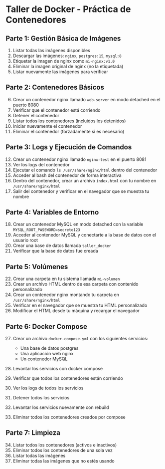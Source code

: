 # Taller de Docker - Práctica de Contenedores

## Parte 1: Gestión Básica de Imágenes

1. Listar todas las imágenes disponibles
2. Descargar las imágenes: `nginx`, `postgres:15`, `mysql:8`
3. Etiquetar la imagen de nginx como `mi-nginx:v1.0`
4. Eliminar la imagen original de nginx (no la etiquetada)
5. Listar nuevamente las imágenes para verificar

## Parte 2: Contenedores Básicos

6. Crear un contenedor nginx llamado `web-server` en modo detached en el puerto 8080
7. Verificar que el contenedor está corriendo
8. Detener el contenedor
9. Listar todos los contenedores (incluidos los detenidos)
10. Iniciar nuevamente el contenedor
11. Eliminar el contenedor (forzadamente si es necesario)

## Parte 3: Logs y Ejecución de Comandos

12. Crear un contenedor nginx llamado `nginx-test` en el puerto 8081
13. Ver los logs del contenedor
14. Ejecutar el comando `ls /usr/share/nginx/html` dentro del contenedor
15. Acceder al bash del contenedor de forma interactiva
16. Dentro del contenedor, crear un archivo `index.html` con tu nombre en `/usr/share/nginx/html`
17. Salir del contenedor y verificar en el navegador que se muestra tu nombre

## Parte 4: Variables de Entorno

18. Crear un contenedor MySQL en modo detached con la variable `MYSQL_ROOT_PASSWORD=secreto123`
19. Acceder al contenedor MySQL y conectarte a la base de datos con el usuario root
20. Crear una base de datos llamada `taller_docker`
21. Verificar que la base de datos fue creada

## Parte 5: Volúmenes

22. Crear una carpeta en tu sistema llamada `mi-volumen`
23. Crear un archivo HTML dentro de esa carpeta con contenido personalizado
24. Crear un contenedor nginx montando tu carpeta en `/usr/share/nginx/html`
25. Verificar en el navegador que se muestra tu HTML personalizado
26. Modificar el HTML desde tu máquina y recargar el navegador

## Parte 6: Docker Compose

27. Crear un archivo `docker-compose.yml` con los siguientes servicios:
    - Una base de datos postgres
    - Una aplicación web nginx
    - Un contenedor MySQL

28. Levantar los servicios con docker compose
29. Verificar que todos los contenedores están corriendo
30. Ver los logs de todos los servicios
31. Detener todos los servicios
32. Levantar los servicios nuevamente con rebuild
33. Eliminar todos los contenedores creados por compose

## Parte 7: Limpieza

34. Listar todos los contenedores (activos e inactivos)
35. Eliminar todos los contenedores de una sola vez
36. Listar todas las imágenes
37. Eliminar todas las imágenes que no estés usando